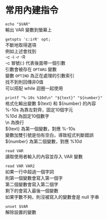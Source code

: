 # 常用內建指令

`echo "$VAR"`  
輸出 VAR 變數到螢幕上

`getopts 'c:irR' opt;`  
不斷地取得選項  
例如上述會找到  
-c -i -r -R  
-c 冒號\(:\) 代表後面帶一個引數  
引數會被存在 `OPTARG` 變數  
變數 `OPTIND` 為正在處理的引數索引  
找不到則回傳非0值  
可以搭配 while 迴圈一起使用

`printf "%-10s %10d\n" "${text}" "${number}"`  
格式化輸出變數 ${text} 和 ${number} 的內容  
%-10s 為靠左對齊，固定10個字元  
%10d 為固定10個數字  
\n 為換行  
${text} 為第一個變數，對應 %-10s  
變數加雙引號是怕有空白，導致程式判斷錯誤  
${number} 為第二個變數，對應 %10d

`read VAR`  
讀取使用者輸入的內容並存入 VAR 變數

`read VAR VAR2`  
如果一行中超過一個字詞  
則第一個變數會寫入第一個字  
第二個變數會寫入第二個字  
剩下的會寫入最後一個變數  
如果字數不夠，則沒被寫入的變數會是 null 字串

`unset $VAR`  
解除設置的變數

